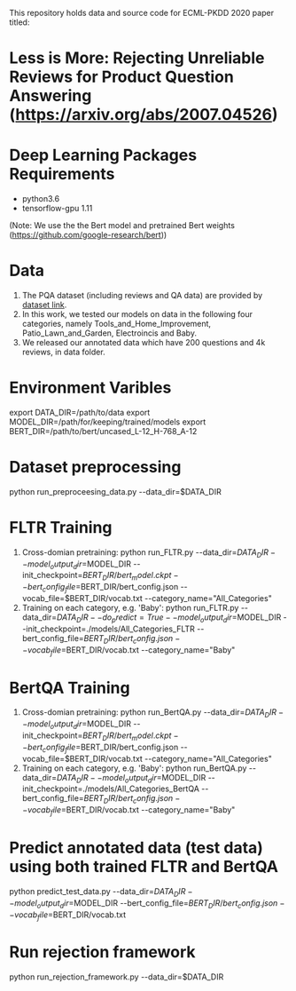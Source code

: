 This repository holds data and source code for ECML-PKDD 2020 paper titled: 
# Less is More: Rejecting Unreliable Reviews for Product Question Answering (https://arxiv.org/abs/2007.04526)

# Deep Learning Packages Requirements
- python3.6
- tensorflow-gpu 1.11

(Note: We use the the Bert model and pretrained Bert weights (https://github.com/google-research/bert))

# Data
1. The PQA dataset (including reviews and QA data) are provided by [dataset link](http://cseweb.ucsd.edu/~jmcauley/datasets.html).
2. In this work, we tested our models on data in the following four categories, namely Tools_and_Home_Improvement, Patio_Lawn_and_Garden, Electroincis and Baby.
3. We released our annotated data which have 200 questions and 4k reviews, in data folder.


# Environment Varibles
export DATA_DIR=/path/to/data
export MODEL_DIR=/path/for/keeping/trained/models
export BERT_DIR=/path/to/bert/uncased_L-12_H-768_A-12

# Dataset preprocessing
python run_preproceesing_data.py --data_dir=$DATA_DIR 

# FLTR Training 
1. Cross-domian pretraining:  python run_FLTR.py --data_dir=$DATA_DIR --model_output_dir=$MODEL_DIR --init_checkpoint=$BERT_DIR/bert_model.ckpt --bert_config_file=$BERT_DIR/bert_config.json --vocab_file=$BERT_DIR/vocab.txt --category_name="All_Categories"
2. Training on each category, e.g. 'Baby': python run_FLTR.py --data_dir=$DATA_DIR --do_predict=True --model_output_dir=$MODEL_DIR --init_checkpoint=./models/All_Categories_FLTR --bert_config_file=$BERT_DIR/bert_config.json --vocab_file=$BERT_DIR/vocab.txt --category_name="Baby"

# BertQA Training
1. Cross-domian pretraining: python run_BertQA.py --data_dir=$DATA_DIR --model_output_dir=$MODEL_DIR --init_checkpoint=$BERT_DIR/bert_model.ckpt --bert_config_file=$BERT_DIR/bert_config.json --vocab_file=$BERT_DIR/vocab.txt --category_name="All_Categories"
2. Training on each category, e.g. 'Baby': python run_BertQA.py --data_dir=$DATA_DIR --model_output_dir=$MODEL_DIR --init_checkpoint=./models/All_Categories_BertQA --bert_config_file=$BERT_DIR/bert_config.json --vocab_file=$BERT_DIR/vocab.txt --category_name="Baby"

# Predict annotated data (test data) using both trained FLTR and BertQA
python predict_test_data.py --data_dir=$DATA_DIR  --model_output_dir=$MODEL_DIR --bert_config_file=$BERT_DIR/bert_config.json --vocab_file=$BERT_DIR/vocab.txt

# Run rejection framework
python run_rejection_framework.py --data_dir=$DATA_DIR 
